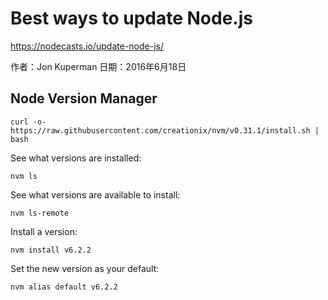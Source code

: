 # Best ways to update Node.js

https://nodecasts.io/update-node-js/

作者：Jon Kuperman
日期：2016年6月18日

## Node Version Manager

```
curl -o- https://raw.githubusercontent.com/creationix/nvm/v0.31.1/install.sh | bash
```

See what versions are installed:

```
nvm ls
```

See what versions are available to install:

```
nvm ls-remote
```

Install a version:

```
nvm install v6.2.2
```

Set the new version as your default:

```
nvm alias default v6.2.2
```


